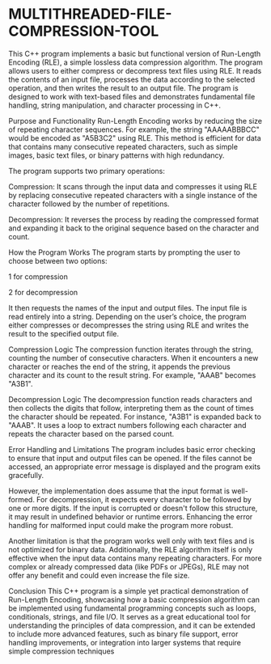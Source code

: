 # MULTITHREADED-FILE-COMPRESSION-TOOL

This C++ program implements a basic but functional version of Run-Length Encoding (RLE), a simple lossless data compression algorithm. The program allows users to either compress or decompress text files using RLE. It reads the contents of an input file, processes the data according to the selected operation, and then writes the result to an output file. The program is designed to work with text-based files and demonstrates fundamental file handling, string manipulation, and character processing in C++.

Purpose and Functionality
Run-Length Encoding works by reducing the size of repeating character sequences. For example, the string "AAAAABBBCC" would be encoded as "A5B3C2" using RLE. This method is efficient for data that contains many consecutive repeated characters, such as simple images, basic text files, or binary patterns with high redundancy.

The program supports two primary operations:

Compression: It scans through the input data and compresses it using RLE by replacing consecutive repeated characters with a single instance of the character followed by the number of repetitions.

Decompression: It reverses the process by reading the compressed format and expanding it back to the original sequence based on the character and count.

How the Program Works
The program starts by prompting the user to choose between two options:

1 for compression

2 for decompression

It then requests the names of the input and output files. The input file is read entirely into a string. Depending on the user’s choice, the program either compresses or decompresses the string using RLE and writes the result to the specified output file.

Compression Logic
The compression function iterates through the string, counting the number of consecutive characters. When it encounters a new character or reaches the end of the string, it appends the previous character and its count to the result string. For example, "AAAB" becomes "A3B1".

Decompression Logic
The decompression function reads characters and then collects the digits that follow, interpreting them as the count of times the character should be repeated. For instance, "A3B1" is expanded back to "AAAB". It uses a loop to extract numbers following each character and repeats the character based on the parsed count.

Error Handling and Limitations
The program includes basic error checking to ensure that input and output files can be opened. If the files cannot be accessed, an appropriate error message is displayed and the program exits gracefully.

However, the implementation does assume that the input format is well-formed. For decompression, it expects every character to be followed by one or more digits. If the input is corrupted or doesn't follow this structure, it may result in undefined behavior or runtime errors. Enhancing the error handling for malformed input could make the program more robust.

Another limitation is that the program works well only with text files and is not optimized for binary data. Additionally, the RLE algorithm itself is only effective when the input data contains many repeating characters. For more complex or already compressed data (like PDFs or JPEGs), RLE may not offer any benefit and could even increase the file size.

Conclusion
This C++ program is a simple yet practical demonstration of Run-Length Encoding, showcasing how a basic compression algorithm can be implemented using fundamental programming concepts such as loops, conditionals, strings, and file I/O. It serves as a great educational tool for understanding the principles of data compression, and it can be extended to include more advanced features, such as binary file support, error handling improvements, or integration into larger systems that require simple compression techniques
